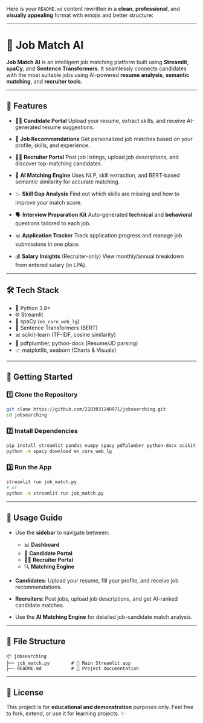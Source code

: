 Here is your `README.md` content rewritten in a **clean**, **professional**, and **visually appealing** format with emojis and better structure:

---

# 🤖 Job Match AI

**Job Match AI** is an intelligent job matching platform built using **Streamlit**, **spaCy**, and **Sentence Transformers**. It seamlessly connects candidates with the most suitable jobs using AI-powered **resume analysis**, **semantic matching**, and **recruiter tools**.

---

## 🌟 Features

* 🧑‍💼 **Candidate Portal**
  Upload your resume, extract skills, and receive AI-generated resume suggestions.

* 💼 **Job Recommendations**
  Get personalized job matches based on your profile, skills, and experience.

* 🕵️‍♂️ **Recruiter Portal**
  Post job listings, upload job descriptions, and discover top-matching candidates.

* 🧠 **AI Matching Engine**
  Uses NLP, skill extraction, and BERT-based semantic similarity for accurate matching.

* 📉 **Skill Gap Analysis**
  Find out which skills are missing and how to improve your match score.

* 🗣️ **Interview Preparation Kit**
  Auto-generated **technical** and **behavioral** questions tailored to each job.

* 📊 **Application Tracker**
  Track application progress and manage job submissions in one place.

* 💰 **Salary Insights**
  (Recruiter-only) View monthly/annual breakdown from entered salary (in LPA).

---

## 🛠️ Tech Stack

* 🐍 Python 3.8+
* 🌐 Streamlit
* 🧬 spaCy (`en_core_web_lg`)
* 🤖 Sentence Transformers (BERT)
* 📊 scikit-learn (TF-IDF, cosine similarity)
* 📄 pdfplumber, python-docx (Resume/JD parsing)
* 📈 matplotlib, seaborn (Charts & Visuals)

---

## 🚀 Getting Started

### 1️⃣ Clone the Repository

```bash
git clone https://github.com/2203031240971/jobsearching.git
cd jobsearching
```

### 2️⃣ Install Dependencies

```bash
pip install streamlit pandas numpy spacy pdfplumber python-docx scikit-learn sentence-transformers matplotlib seaborn streamlit-tags
python -m spacy download en_core_web_lg
```

### 3️⃣ Run the App

```bash
streamlit run job_match.py
# or
python -m streamlit run job_match.py
```

---

## 🧭 Usage Guide

* Use the **sidebar** to navigate between:

  * 📊 **Dashboard**
  * 👤 **Candidate Portal**
  * 🧑‍💼 **Recruiter Portal**
  * 🔍 **Matching Engine**

* **Candidates**: Upload your resume, fill your profile, and receive job recommendations.

* **Recruiters**: Post jobs, upload job descriptions, and get AI-ranked candidate matches.

* Use the **AI Matching Engine** for detailed job-candidate match analysis.

---

## 📁 File Structure

```
📦 jobsearching
├── job_match.py        # 🎯 Main Streamlit app
├── README.md           # 📘 Project documentation
```

---

## 📄 License

This project is for **educational and demonstration** purposes only.
Feel free to fork, extend, or use it for learning projects. ✨
